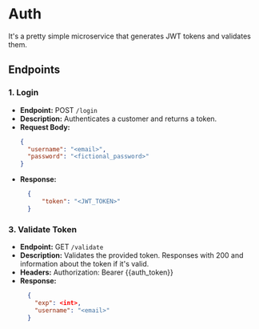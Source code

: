# Auth

It's a pretty simple microservice that generates JWT tokens and validates them.

## Endpoints

### 1. Login
- **Endpoint:** POST `/login`
- **Description:** Authenticates a customer and returns a token.
- **Request Body:**
  ```json
  {
    "username": "<email>",
    "password": "<fictional_password>"
  }
  ```
- **Response:**
  ```json
    {
        "token": "<JWT_TOKEN>"
    }
  ```

### 3. Validate Token
- **Endpoint:** GET `/validate`
- **Description:** Validates the provided token. Responses with 200 and information about the token if it's valid.
- **Headers:** Authorization: Bearer {{auth_token}}
- **Response:**
  ```json
    {
      "exp": <int>,
      "username": "<email>"
    }
  ```

